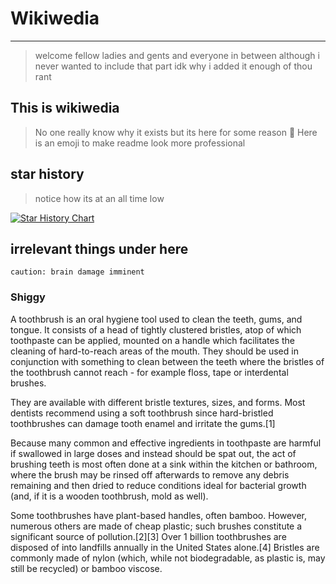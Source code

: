 # Wikiwedia

___

> welcome fellow ladies and gents and everyone in between although i never wanted to include that part idk why i added it
> enough of thou rant
## This is wikiwedia
> No one really know why it exists but its here for some reason
> 🦆 Here is an emoji to make readme look more professional

## star history
> notice how its at an all time low

<a href="https://star-history.com/#wikiwedia/wikiwedia.github.io&Timeline">
  <picture>
    <source media="(prefers-color-scheme: dark)" srcset="https://api.star-history.com/svg?repos=wikiwedia/wikiwedia.github.io&type=Timeline&theme=dark" />
    <source media="(prefers-color-scheme: light)" srcset="https://api.star-history.com/svg?repos=wikiwedia/wikiwedia.github.io&type=Timeline" />
    <img alt="Star History Chart" src="https://api.star-history.com/svg?repos=wikiwedia/wikiwedia.github.io&type=Timeline" />
  </picture>
</a>

## irrelevant things under here

`caution: brain damage imminent`

### Shiggy

A toothbrush is an oral hygiene tool used to clean the teeth, gums, and tongue. It consists of a head of tightly clustered bristles, atop of which toothpaste can be applied, mounted on a handle which facilitates the cleaning of hard-to-reach areas of the mouth. They should be used in conjunction with something to clean between the teeth where the bristles of the toothbrush cannot reach - for example floss, tape or interdental brushes.

They are available with different bristle textures, sizes, and forms. Most dentists recommend using a soft toothbrush since hard-bristled toothbrushes can damage tooth enamel and irritate the gums.[1]

Because many common and effective ingredients in toothpaste are harmful if swallowed in large doses and instead should be spat out, the act of brushing teeth is most often done at a sink within the kitchen or bathroom, where the brush may be rinsed off afterwards to remove any debris remaining and then dried to reduce conditions ideal for bacterial growth (and, if it is a wooden toothbrush, mold as well).

Some toothbrushes have plant-based handles, often bamboo. However, numerous others are made of cheap plastic; such brushes constitute a significant source of pollution.[2][3] Over 1 billion toothbrushes are disposed of into landfills annually in the United States alone.[4] Bristles are commonly made of nylon (which, while not biodegradable, as plastic is, may still be recycled) or bamboo viscose. 
